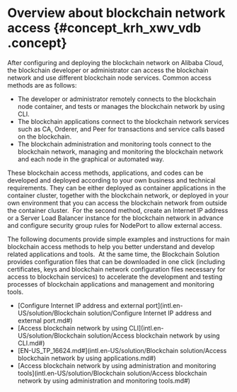 # Overview about blockchain network access {#concept_krh_xwv_vdb .concept}

After configuring and deploying the blockchain network on Alibaba Cloud, the blockchain developer or administrator can access the blockchain network and use different blockchain node services. Common access methods are as follows:

-   The developer or administrator remotely connects to the blockchain node container, and tests or manages the blockchain network by using CLI.
-   The blockchain applications connect to the blockchain network services such as CA, Orderer, and Peer for transactions and service calls based on the blockchain.
-   The blockchain administration and monitoring tools connect to the blockchain network, managing and monitoring the blockchain network and each node in the graphical or automated way. 

These blockchain access methods, applications, and codes can be developed and deployed according to your own business and technical requirements. They can be either deployed as container applications in the container cluster, together with the blockchain network, or deployed in your own environment that you can access the blockchain network from outside the container cluster.  For the second method, create an Internet IP address or a Server Load Balancer instance for the blockchain network in advance and configure security group rules for NodePort to allow external access.

The following documents provide simple examples and instructions for main blockchain access methods to help you better understand and develop related applications and tools.  At the same time, the Blockchain Solution provides configuration files that can be downloaded in one click \(including certificates, keys and blockchain network configuration files necessary for access to blockchain services\) to accelerate the development and testing processes of blockchain applications and management and monitoring tools.

-   [Configure Internet IP address and external port](intl.en-US/solution/Blockchain solution/Configure Internet IP address and external port.md#)
-   [Access blockchain network by using CLI](intl.en-US/solution/Blockchain solution/Access blockchain network by using CLI.md#)
-   [EN-US\_TP\_16624.md\#](intl.en-US/solution/Blockchain solution/Access blockchain network by using applications.md#)
-   [Access blockchain network by using administration and monitoring tools](intl.en-US/solution/Blockchain solution/Access blockchain network by using administration and monitoring tools.md#)

